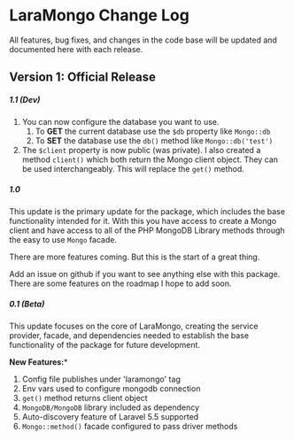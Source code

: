 # LaraMongo Change Log

All features, bug fixes, and changes in the code base will be updated and documented here with each release.

## Version 1: Official Release

##### 1.1 (Dev)

1. You can now configure the database you want to use.
	1. To **GET** the current database use the `$db` property like `Mongo::db`
	1. To **SET** the database use the `db()` method like `Mongo::db('test')`
1. The `$client` property is now public (was private). I also created a method `client()` which both return the Mongo client object. They can be used interchangeably. This will replace the `get()` method.

##### 1.0

This update is the primary update for the package, which includes the base functionality intended for it. With this you have access to create a Mongo client and have access to all of the PHP MongoDB Library methods through the easy to use `Mongo` facade.

There are more features coming. But this is the start of a great thing.

Add an issue on github if you want to see anything else with this package. There are some features on the roadmap I hope to add soon.

##### 0.1 (Beta)

This update focuses on the core of LaraMongo, creating the service provider, facade, and dependencies needed to establish the base functionality of the package for future development.

**New Features:***

1. Config file publishes under 'laramongo' tag
1. Env vars used to configure mongodb connection
1. `get()` method returns client object
1. `MongoDB/MongoDB` library included as dependency
1. Auto-discovery feature of Laravel 5.5 supported
1. `Mongo::method()` facade configured to pass driver methods
